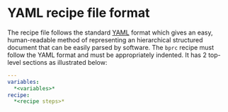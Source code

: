 # YAML recipe file format
The recipe file follows the standard [YAML](https://en.wikipedia.org/wiki/YAML) format which gives an easy, human-readable method of representing an hierarchical structured document that can be easily parsed by software. The `bprc` recipe must follow the YAML format and must be appropriately indented. It has 2 top-level sections as illustrated below:
```yaml
---
variables:
  *<variables>*
recipe:
  *<recipe steps>*

```
